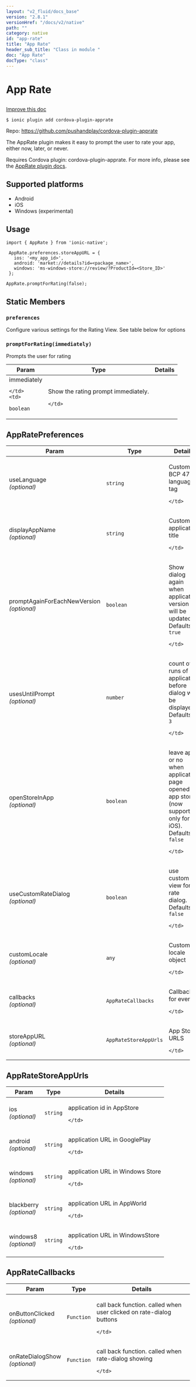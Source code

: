 ```yaml
---
layout: "v2_fluid/docs_base"
version: "2.8.1"
versionHref: "/docs/v2/native"
path: ""
category: native
id: "app-rate"
title: "App Rate"
header_sub_title: "Class in module "
doc: "App Rate"
docType: "class"
---
```








<h1 class="api-title">
  
  App Rate
  

  

  </h1>

<a class="improve-v2-docs" href="http://github.com/driftyco/ionic-native/edit/master/src/plugins/apprate.ts#L94">
  Improve this doc
</a>



<!-- decorators -->





<pre><code>$ ionic plugin add cordova-plugin-apprate</code></pre>
<p>Repo:
  <a href="https://github.com/pushandplay/cordova-plugin-apprate">
    https://github.com/pushandplay/cordova-plugin-apprate
  </a>
</p>

<!-- description -->

<p>The AppRate plugin makes it easy to prompt the user to rate your app, either now, later, or never.</p>
<p>Requires Cordova plugin: cordova-plugin-apprate. For more info, please see the <a href="https://github.com/pushandplay/cordova-plugin-apprate">AppRate plugin docs</a>.</p>


<!-- @platforms tag -->
<h2>Supported platforms</h2>

<ul>
  <li>Android</li><li>iOS</li><li>Windows (experimental)</li>
</ul>

<!-- @platforms tag end -->


<!-- if doc.decorators -->

<!-- @usage tag -->

<h2>Usage</h2>

<pre><code class="lang-typescript">import { AppRate } from &#39;ionic-native&#39;;

 AppRate.preferences.storeAppURL = {
   ios: &#39;&lt;my_app_id&gt;&#39;,
   android: &#39;market://details?id=&lt;package_name&gt;&#39;,
   windows: &#39;ms-windows-store://review/?ProductId=&lt;Store_ID&gt;&#39;
 };

AppRate.promptForRating(false);
</code></pre>




<!-- @property tags -->


<h2>Static Members</h2>

<div id="preferences"></div>
<h3><code>preferences</code>
  
</h3>


Configure various settings for the Rating View.
See table below for options










<div id="promptForRating"></div>
<h3><code>promptForRating(immediately)</code>
  
</h3>


Prompts the user for rating


<table class="table param-table" style="margin:0;">
  <thead>
  <tr>
    <th>Param</th>
    <th>Type</th>
    <th>Details</th>
  </tr>
  </thead>
  <tbody>
  
  <tr>
    <td>
      immediately
      
      
    </td>
    <td>
      
<code>boolean</code>
    </td>
    <td>
      <p>Show the rating prompt immediately.</p>

      
    </td>
  </tr>
  
  </tbody>
</table>








<!-- methods on the class -->



<!-- other classes -->

<!-- end other classes -->

<!-- interfaces -->

<!--<h2><a class="anchor" name="interfaces" href="#interfaces"></a>Interfaces</h2>-->


<h2><a class="anchor" name="AppRatePreferences" href="#AppRatePreferences"></a>AppRatePreferences</h2>


<table class="table param-table" style="margin:0;">
  <thead>
  <tr>
    <th>Param</th>
    <th>Type</th>
    <th>Details</th>
  </tr>
  </thead>
  <tbody>
  
  <tr>
    <td>
      useLanguage
      <div><em>(optional)</em></div>
    </td>
    <td>
      <code>string</code>
    </td>
    <td>
      <p>Custom BCP 47 language tag</p>

    </td>
  </tr>
  
  <tr>
    <td>
      displayAppName
      <div><em>(optional)</em></div>
    </td>
    <td>
      <code>string</code>
    </td>
    <td>
      <p>Custom application title</p>

    </td>
  </tr>
  
  <tr>
    <td>
      promptAgainForEachNewVersion
      <div><em>(optional)</em></div>
    </td>
    <td>
      <code>boolean</code>
    </td>
    <td>
      <p>Show dialog again when application version will be updated. Defaults to <code>true</code></p>

    </td>
  </tr>
  
  <tr>
    <td>
      usesUntilPrompt
      <div><em>(optional)</em></div>
    </td>
    <td>
      <code>number</code>
    </td>
    <td>
      <p>count of runs of application before dialog will be displayed. Defaults to <code>3</code></p>

    </td>
  </tr>
  
  <tr>
    <td>
      openStoreInApp
      <div><em>(optional)</em></div>
    </td>
    <td>
      <code>boolean</code>
    </td>
    <td>
      <p>leave app or no when application page opened in app store (now supported only for iOS). Defaults to <code>false</code></p>

    </td>
  </tr>
  
  <tr>
    <td>
      useCustomRateDialog
      <div><em>(optional)</em></div>
    </td>
    <td>
      <code>boolean</code>
    </td>
    <td>
      <p>use custom view for rate dialog. Defaults to <code>false</code></p>

    </td>
  </tr>
  
  <tr>
    <td>
      customLocale
      <div><em>(optional)</em></div>
    </td>
    <td>
      <code>any</code>
    </td>
    <td>
      <p>Custom locale object</p>

    </td>
  </tr>
  
  <tr>
    <td>
      callbacks
      <div><em>(optional)</em></div>
    </td>
    <td>
      <code>AppRateCallbacks</code>
    </td>
    <td>
      <p>Callbacks for events</p>

    </td>
  </tr>
  
  <tr>
    <td>
      storeAppURL
      <div><em>(optional)</em></div>
    </td>
    <td>
      <code>AppRateStoreAppUrls</code>
    </td>
    <td>
      <p>App Store URLS</p>

    </td>
  </tr>
  
  </tbody>
</table>




<h2><a class="anchor" name="AppRateStoreAppUrls" href="#AppRateStoreAppUrls"></a>AppRateStoreAppUrls</h2>


<table class="table param-table" style="margin:0;">
  <thead>
  <tr>
    <th>Param</th>
    <th>Type</th>
    <th>Details</th>
  </tr>
  </thead>
  <tbody>
  
  <tr>
    <td>
      ios
      <div><em>(optional)</em></div>
    </td>
    <td>
      <code>string</code>
    </td>
    <td>
      <p>application id in AppStore</p>

    </td>
  </tr>
  
  <tr>
    <td>
      android
      <div><em>(optional)</em></div>
    </td>
    <td>
      <code>string</code>
    </td>
    <td>
      <p>application URL in GooglePlay</p>

    </td>
  </tr>
  
  <tr>
    <td>
      windows
      <div><em>(optional)</em></div>
    </td>
    <td>
      <code>string</code>
    </td>
    <td>
      <p>application URL in Windows Store</p>

    </td>
  </tr>
  
  <tr>
    <td>
      blackberry
      <div><em>(optional)</em></div>
    </td>
    <td>
      <code>string</code>
    </td>
    <td>
      <p>application URL in AppWorld</p>

    </td>
  </tr>
  
  <tr>
    <td>
      windows8
      <div><em>(optional)</em></div>
    </td>
    <td>
      <code>string</code>
    </td>
    <td>
      <p>application URL in WindowsStore</p>

    </td>
  </tr>
  
  </tbody>
</table>




<h2><a class="anchor" name="AppRateCallbacks" href="#AppRateCallbacks"></a>AppRateCallbacks</h2>


<table class="table param-table" style="margin:0;">
  <thead>
  <tr>
    <th>Param</th>
    <th>Type</th>
    <th>Details</th>
  </tr>
  </thead>
  <tbody>
  
  <tr>
    <td>
      onButtonClicked
      <div><em>(optional)</em></div>
    </td>
    <td>
      <code>Function</code>
    </td>
    <td>
      <p>call back function. called when user clicked on rate-dialog buttons</p>

    </td>
  </tr>
  
  <tr>
    <td>
      onRateDialogShow
      <div><em>(optional)</em></div>
    </td>
    <td>
      <code>Function</code>
    </td>
    <td>
      <p>call back function. called when rate-dialog showing</p>

    </td>
  </tr>
  
  </tbody>
</table>





<!-- end interfaces -->

<!-- related link --><!-- end content block -->


<!-- end body block -->

